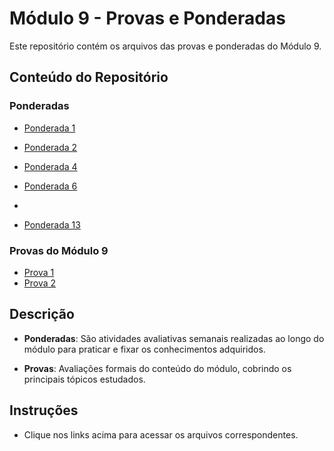 # Módulo 9 - Provas e Ponderadas

Este repositório contém os arquivos das provas e ponderadas do Módulo 9.

## Conteúdo do Repositório

### Ponderadas

- [Ponderada 1](https://github.com/gabrielpascoli/M9-ponderadas/blob/main/p1/P1.pdf)
- [Ponderada 2](https://github.com/gabrielpascoli/M9-ponderadas/blob/main/p2/P2.pdf)

- [Ponderada 4](https://github.com/gabrielpascoli/M9-ponderadas/blob/main/p4/P4.pdf)

- [Ponderada 6](https://github.com/gabrielpascoli/M9-ponderadas)
- 
- [Ponderada 13](https://github.com/gabrielpascoli/M9-ponderadas/tree/main/p13/P13.pdf)

### Provas do Módulo 9

- [Prova 1](https://github.com/gabrielpascoli/M9-ponderadas/blob/main/provas%20do%20modulo%2009/Prova_1.pdf)
- [Prova 2](https://github.com/gabrielpascoli/M9-ponderadas/blob/main/provas%20do%20modulo%2009/Prova_2.pdf)

## Descrição

- **Ponderadas**: São atividades avaliativas semanais realizadas ao longo do módulo para praticar e fixar os conhecimentos adquiridos.

- **Provas**: Avaliações formais do conteúdo do módulo, cobrindo os principais tópicos estudados.

## Instruções

- Clique nos links acima para acessar os arquivos correspondentes.

